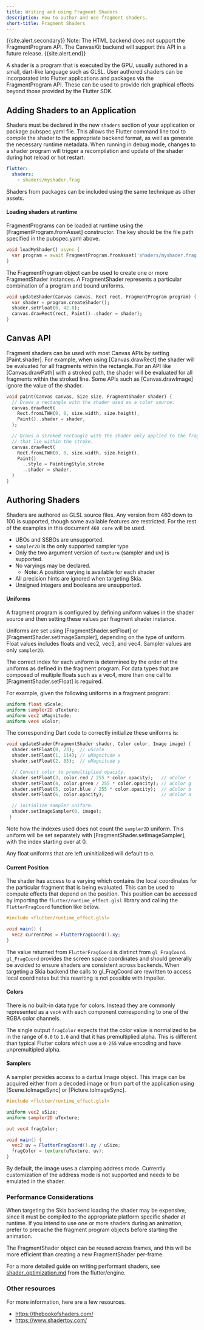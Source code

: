 ```yaml
---
title: Writing and using Fragment Shaders
description: How to author and use fragment shaders.
short-title: Fragment Shaders
---
```


{{site.alert.secondary}}
Note: The HTML backend does not support the FragmentProgram API. The CanvasKit
backend will support this API in a future release.
{{site.alert.end}}

A shader is a program that is executed by the GPU, usually authored in a small,
dart-like language such as GLSL. User authored shaders can be incorporated into
Flutter applications and packages via the FragmentProgram API. These can be
used to provide rich graphical effects beyond those provided by the Flutter SDK.

## Adding Shaders to an Application

Shaders must be declared in the new `shaders` section of your application or
package pubspec.yaml file. This allows the Flutter command line tool to compile
the shader to the appropriate backend format, as well as generate the necessary
runtime metadata. When running in debug mode, changes to a shader program will
trigger a recompilation and update of the shader during hot reload or hot
restart.

```yaml
flutter:
  shaders:
    - shaders/myshader.frag
```

Shaders from packages can be included using the same technique as other assets.

#### Loading shaders at runtime

FragmentPrograms can be loaded at runtime using the [FragmentProgram.fromAsset]
constructor. The key should be the file path specified in the pubspec.yaml
above.

```dart
void loadMyShader() async {
  var program = await FragmentProgram.fromAsset('shaders/myshader.frag');
}
```

The FragmentProgram object can be used to create one or more FragmentShader
instances. A FragmentShader represents a particular combination of a
program and bound uniforms.

```dart
void updateShader(Canvas canvas, Rect rect, FragmentProgram program) {
  var shader = program.createShader();
  shader.setFloat(0, 42.0);
  canvas.drawRect(rect, Paint()..shader = shader);
}
```

## Canvas API

Fragment shaders can be used with most Canvas APIs by setting [Paint.shader].
For example, when using [Canvas.drawRect] the shader will be evaluated for all
fragments within the rectangle. For an API like [Canvas.drawPath] with a
stroked path, the shader will be evaluated for all fragments within the stroked
line. Some APIs such as [Canvas.drawImage] ignore the value of the shader.

```dart
void paint(Canvas canvas, Size size, FragmentShader shader) {
  // Draws a rectangle with the shader used as a color source.
  canvas.drawRect(
    Rect.fromLTWH(0, 0, size.width, size.height),
    Paint()..shader = shader,
  );

  // Draws a stroked rectangle with the shader only applied to the fragments
  // that lie within the stroke.
  canvas.drawRect(
    Rect.fromLTWH(0, 0, size.width, size.height),
    Paint()
      ..style = PaintingStyle.stroke
      ..shader = shader,
  )
}

```

## Authoring Shaders

Shaders are authored as GLSL source files. Any version from 460 down to 100
is supported, though some available features are restricted. For the rest
of the examples in this document `460 core` will be used.

* UBOs and SSBOs are unsupported.
* `sampler2D` is the only supported sampler type
* Only the two argument version of `texture` (sampler and uv) is supported.
* No varyings may be declared.
  * Note: A position varying is available for each shader
* All precision hints are ignored when targeting Skia.
* Unsigned integers and booleans are unsupported.

#### Uniforms

A fragment program is configured by defining uniform values in the shader
source and then setting these values per fragment shader instance.

Uniforms are set using [FragmentShader.setFloat] or
[FragmentShader.setImageSampler], depending on the type of uniform. Float values
includes floats and vec2, vec3, and vec4. Sampler values are only `sampler2D`.

The correct index for each uniform is determined by the order of the uniforms
as defined in the fragment program. For data types that are composed of
multiple floats such as a vec4, more than one call to [FragmentShader.setFloat]
is required.

For example, given the following uniforms in a fragment program:

```glsl
uniform float uScale;
uniform sampler2D uTexture;
uniform vec2 uMagnitude;
uniform vec4 uColor;
```

The corresponding Dart code to correctly initialize these uniforms is:

```dart
void updateShader(FragmentShader shader, Color color, Image image) {
  shader.setFloat(0, 23);  // uScale
  shader.setFloat(1, 114); // uMagnitude x
  shader.setFloat(2, 83);  // uMagnitude y

  // Convert color to premultiplied opacity.
  shader.setFloat(3, color.red / 255 * color.opacity);   // uColor r
  shader.setFloat(4, color.green / 255 * color.opacity); // uColor g
  shader.setFloat(5, color.blue / 255 * color.opacity);  // uColor b
  shader.setFloat(6, color.opacity);                     // uColor a

  // initialize sampler uniform.
  shader.setImageSampler(0, image);
 }
 ```

Note how the indexes used does not count the `sampler2D` uniform. This uniform
will be set separately with [FragmentShader.setImageSampler], with the
index starting over at 0.

Any float uniforms that are left uninitialized will default to `0`.

#### Current Position

The shader has access to a varying which contains the local coordinates for
the particular fragment that is being evaluated. This can be used to compute
effects that depend on the position. This position can be accessed by
importing the `flutter/runtime_effect.glsl` library and calling the
`FlutterFragCoord` function like below.

```glsl
#include <flutter/runtime_effect.glsl>

void main() {
  vec2 currentPos = FlutterFragCoord().xy;
}
```

The value returned from `FlutterFragCoord` is distinct from `gl_FragCoord`.
`gl_FragCoord` provides the screen space coordinates and should generally be
avoided to ensure shaders are consistent across backends. When targeting a
Skia backend the calls to gl_FragCoord are rewritten to access local
coordinates but this rewriting is not possible with Impeller.

#### Colors

There is no built-in data type for colors. Instead they are commonly
represented as a `vec4` with each component corresponding to one of the RGBA
color channels.

The single output `fragColor` expects that the color value is normalized to be
in the range of `0.0` to `1.0` and that it has premultiplied alpha. This is
different than typical Flutter colors which use a `0-255` value encoding and
have unpremultipled alpha.

#### Samplers

A sampler provides access to a dart:ui Image object. This image can be acquired
either from a decoded image or from part of the application using
[Scene.toImageSync] or [Picture.toImageSync].

```glsl
#include <flutter/runtime_effect.glsl>

uniform vec2 uSize;
uniform sampler2D uTexture;

out vec4 fragColor;

void main() {
  vec2 uv = FlutterFragCoord().xy / uSize;
  fragColor = texture(uTexture, uv);
}
```

By default, the image uses a clamping address mode. Currently customization of
the address mode is not supported and needs to be emulated in the shader.

### Performance Considerations

When targeting the Skia backend loading the shader may be expensive, since it
must be compiled to the appropriate platform specific shader at runtime. If you
intend to use one or more shaders during an animation, prefer to precache the
fragment program objects before starting the animation.

The FragmentShader object can be reused across frames, and this will be more
efficient than creating a new FragmentShader per-frame.

For a more detailed guide on writing performant shaders, see
[shader_optimization.md] from the flutter/engine.

### Other resources

For more information, here are a few resources.

* https://thebookofshaders.com/
* https://www.shadertoy.com/

[shader_optimization.md]: https://github.com/flutter/engine/blob/main/impeller/docs/shader_optimization.md
[`Canvas`]: {{site.api}}/flutter/dart-ui/Canvas-class.html
[`Scene`]: {{site.api}}/flutter/dart-ui/Scene-class.html
[`FragmentProgram`]: {{site.api}}/flutter/dart-ui/FragmentProgram-class.html
[`FragmentShader`]: {{site.api}}/flutter/dart-ui/FragmentShader-class.html
